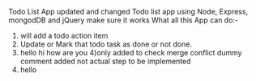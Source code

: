 Todo List App updated and changed
Todo list app using Node, Express, mongodDB and jQuery make sure it works
What all this App can do:-
1) will add a todo action item
2) Update or Mark that todo task as done or not done.
3) hello hi how are you
4)only added to check merge conflict dummy comment added not actual step to be implemented
5) hello